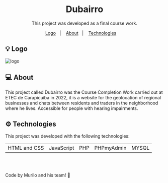 <h1 align="center"> Dubairro </h1>

<p align="center">
This project was developed as a final course work.
</p>

<p align="center">
   <a href="#-logo">Logo</a>&nbsp;&nbsp;&nbsp;|&nbsp;&nbsp;&nbsp;
   <a href="#-about">About</a>&nbsp;&nbsp;&nbsp;|&nbsp;&nbsp;&nbsp;
   <a href="#-technologies">Technologies</a>&nbsp;&nbsp;&nbsp;&nbsp;&nbsp;&nbsp;
</p>

## 💡 Logo

![logo](https://user-images.githubusercontent.com/80017589/210039263-b6991e32-e6cb-459b-a4e5-824dc1874555.png)

## 💻 About

This project called Dubairro was the Course Completion Work carried out at ETEC de Carapicuíba in 2022, it is a website for the geolocation of regional businesses and chats between residents and traders in the neighborhood where he lives. Accessible for people with hearing impairments.

## ⚙️ Technologies

This project was developed with the following technologies:

<table>
<td>HTML and CSS</td>
<td>JavaScript</td>
<td>PHP</td>
<td>PHPmyAdmin</td>
<td>MYSQL</td>
</table>

<br>

##

Code by Murilo and his team! 🙋
